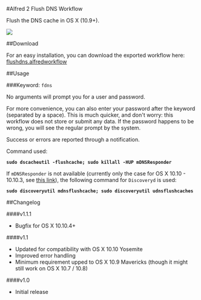 #Alfred 2 Flush DNS Workflow

Flush the DNS cache in OS X (10.9+).

![](https://raw.github.com/cdraeger/alfred2-flushdns-workflow/master/screenshots/keyword.png)

##Download

For an easy installation, you can download the exported workflow here: [flushdns.alfredworkflow](export/flushdns.alfredworkflow?raw=true)

##Usage

###Keyword: `fdns`

No arguments will prompt you for a user and password.

For more convenience, you can also enter your password after the keyword (separated by a space). This is much quicker, and don't worry: this workflow does not store or submit any data. If the password happens to be wrong, you will see the regular prompt by the system.

Success or errors are reported through a notification.

Command used: 

__`sudo dscacheutil -flushcache; sudo killall -HUP mDNSResponder`__

If `mDNSResponder` is not available (currently only the case for OS X 10.10 - 10.10.3, see [this link](http://osxdaily.com/2014/11/20/flush-dns-cache-mac-os-x/)), the following command for `Discoveryd` is used:

__`sudo discoveryutil mdnsflushcache; sudo discoveryutil udnsflushcaches`__

##Changelog

####v1.1.1
- Bugfix for OS X 10.10.4+

####v1.1
- Updated for compatibility with OS X 10.10 Yosemite
- Improved error handling
- Minimum requirement upped to OS X 10.9 Mavericks (though it might still work on OS X 10.7 / 10.8)

####v1.0
- Initial release
